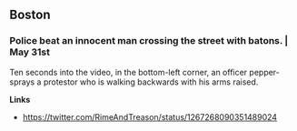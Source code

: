 ## Boston

### Police beat an innocent man crossing the street with batons. | May 31st

Ten seconds into the video, in the bottom-left corner, an officer pepper-sprays a protestor who is walking backwards with his arms raised.

**Links**

* https://twitter.com/RimeAndTreason/status/1267268090351489024

